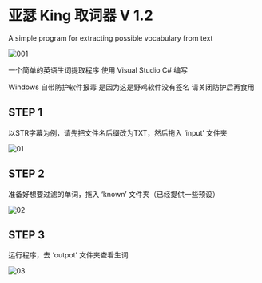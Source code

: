 # 亚瑟 King 取词器 V 1.2
A simple program for extracting possible vocabulary from text

![001](https://user-images.githubusercontent.com/126004179/220474379-0755871a-fe19-4b04-a4f7-3a81efb5990d.png)

一个简单的英语生词提取程序 使用 Visual Studio C# 编写

Windows 自带防护软件报毒 是因为这是野鸡软件没有签名 请关闭防护后再食用


##  STEP 1

以STR字幕为例，请先把文件名后缀改为TXT，然后拖入 ‘input’ 文件夹

![01](https://user-images.githubusercontent.com/126004179/220475957-7245b888-2b12-4b93-b9aa-e6715f7855f9.gif)


##  STEP 2

准备好想要过滤的单词，拖入 ‘known’ 文件夹（已经提供一些预设）

![02](https://user-images.githubusercontent.com/126004179/220477524-a2717f45-f3f8-4728-9618-a21dbb0959cc.gif)



##  STEP 3
运行程序，去 ‘outpot’ 文件夹查看生词

![03](https://user-images.githubusercontent.com/126004179/220483365-960246de-46e5-4654-83d0-32656f9cca16.gif)

